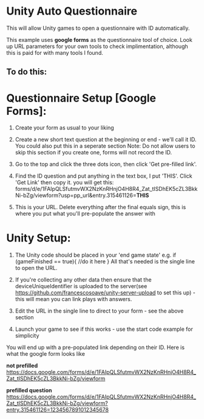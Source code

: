# Unity Auto Questionnaire
This will allow Unity games to open a questionnaire with ID automatically.

This example uses **google forms** as the questionnaire tool of choice. Look up URL parameters for your own tools to check implimentation, although this is paid for with many tools I found.



## To do this:

# Questionnaire Setup [Google Forms]:

1. Create your form as usual to your liking

2. Create a new short text question at the beginning or end - we'll call it ID. You could also put this in a seperate section
   Note: Do not allow users to skip this section if you create one, forms will not record the ID.

3. Go to the top and click the three dots icon, then click 'Get pre-filled link'.

4. Find the ID question and put anything in the text box, I put 'THIS'. Click 'Get Link' then copy it. you will get this:
   forms/d/e/1FAIpQLSfutmvWX2NzKnRHnjO4H8R4_Zat_tISDhEK5cZL3BkkNi-bZg/viewform?usp=pp_url&entry.315461126=**THIS**
   
5. This is your URL. Delete everything after the final equals sign, this is where you put what you'll pre-populate the answer with




# Unity Setup:


1. The Unity code should be placed in your 'end game state' e.g. 
      if (gameFinished == true){
           //do it here
            }
   All that's needed is the single line to open the URL.
         
2. If you're collecting any other data then ensure that the deviceUniqueIdentifier is uploaded to the server(see https://github.com/francescosoave/unity-server-upload to set this up) - this will mean you can link plays with answers.

3. Edit the URL in the single line to direct to your form - see the above section

4. Launch your game to see if this works - use the start code example for simplicity

You will end up with a pre-populated link depending on their ID. Here is what the google form looks like

**not prefilled**
https://docs.google.com/forms/d/e/1FAIpQLSfutmvWX2NzKnRHnjO4H8R4_Zat_tISDhEK5cZL3BkkNi-bZg/viewform

**prefilled question**
https://docs.google.com/forms/d/e/1FAIpQLSfutmvWX2NzKnRHnjO4H8R4_Zat_tISDhEK5cZL3BkkNi-bZg/viewform?entry.315461126=1234567891012345678
